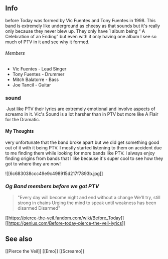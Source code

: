 ## Info
before Today was formed by Vic Fuentes and Tony Fuentes in 1998. This band is extremely like underground as cheesy as that sounds but it's really only because they never blew up. They only have 1 album being “ A Celebration of an Ending” but even with it only having one album I see so much of PTV in it and see why it formed.
###### Members
- Vic Fuentes - Lead Singer
- Tony Fuentes - Drummer
- Mitch Balatorre - Bass
- Joe Tancil - Guitar
### sound
 Just like PTV their lyrics are extremely emotional and involve aspects of screamo in it. Vic's Sound is a lot harsher than in PTV but more like A Flair for the Dramatic. 
#### My Thoughts
very unfortunate that the band broke apart but we did get something good out of it with it being PTV. I mostly started listening to them on accident due to me finding them while looking for more bands like PTV. I always enjoy finding origins from bands that I like because it's super cool to see how they got to where they are now!

![[6c683038ccc49e9c498915d217f7893b.jpg]]
### *Og Band members before we got PTV*


>"Every day will become night and end without a change
We'll try, still strong in chains
Urging the mind to speak until weakness has been disarmed
Disarmed"

[[https://pierce-the-veil.fandom.com/wiki/Before_Today]]
[[https://genius.com/Before-today-pierce-the-veil-lyrics]]

## See also 
[[Pierce the Veil]]
[[Emo]]
[[Screamo]]